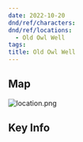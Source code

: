 ```yaml
---
date: 2022-10-20
dnd/ref/characters:
dnd/ref/locations:
  - Old Owl Well
tags:
title: Old Owl Well
---
```


## Map

![location.png](/images/dnd/location.png)

## Key Info
